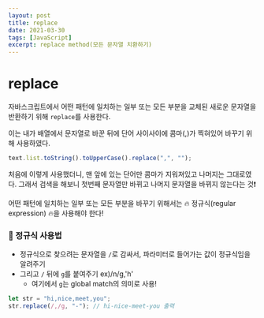 ```yaml
---
layout: post
title: replace
date: 2021-03-30
tags: [JavaScript]
excerpt: replace method(모든 문자열 치환하기)
---
```


# replace

자바스크립트에서 어떤 패턴에 일치하는 일부 또는 모든 부분을 교체된 새로운 문자열을 반환하기 위해 `replace`를 사용한다.

이는 내가 배열에서 문자열로 바꾼 뒤에 단어 사이사이에 콤마(,)가 찍혀있어 바꾸기 위해 사용하였다.

```jsx
text.list.toString().toUpperCase().replace(",", "");
```

처음에 이렇게 사용했더니, 맨 앞에 있는 단어만 콤마가 지워져있고 나머지는 그대로였다.
그래서 검색을 해보니 첫번째 문자열만 바뀌고 나머지 문자열을 바뀌지 않는다는 것❗️

어떤 패턴에 일치하는 일부 또는 모든 부분을 바꾸기 위해서는 🔥 정규식(regular expression) 🔥을 사용해야 한다!

### 🚀 정규식 사용법

- 정규식으로 찾으려는 문자열을 `/`로 감싸서, 파라미터로 들어가는 값이 정규식임을 알려주기
- 그리고 `/` 뒤에 `g`를 붙여주기 ex)/n/g,'h'
  - 여기에서 `g`는 global match의 의미로 사용!

```jsx
let str = "hi,nice,meet,you";
str.replace(/,/g, "-"); // hi-nice-meet-you 출력
```
